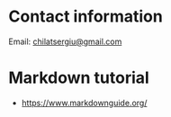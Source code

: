 # Contact information
Email: chilatsergiu@gmail.com

# Markdown tutorial
+ https://www.markdownguide.org/
